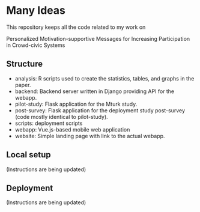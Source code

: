 # Many Ideas

This repository keeps all the code related to my work on

Personalized Motivation-supportive Messages for Increasing Participation in Crowd-civic Systems

## Structure

- analysis: R scripts used to create the statistics, tables, and graphs in the paper.
- backend: Backend server written in Django providing API for the webapp.
- pilot-study: Flask application for the Mturk study.
- post-survey: Flask application for the deployment study post-survey (code mostly identical to pilot-study).
- scripts: deployment scripts
- webapp: Vue.js-based mobile web application
- website: Simple landing page with link to the actual webapp.

## Local setup

(Instructions are being updated)

## Deployment

(Instructions are being updated)